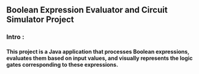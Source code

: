 ## Boolean Expression Evaluator and Circuit Simulator Project 
### Intro :
#### This project is a Java application that processes Boolean expressions, evaluates them based on input values, and visually represents the logic gates corresponding to these expressions.



